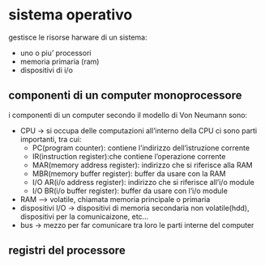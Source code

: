 # sistema operativo
gestisce le risorse harware di un sistema:
- uno o piu’ processori
- memoria primaria (ram)
- dispositivi di i/o
## componenti di un computer monoprocessore
i componenti di un computer secondo il modello di Von Neumann sono:
- CPU → si occupa delle computazioni 
	all’interno della CPU ci sono parti importanti, tra cui:
	- PC(program counter): contiene l’indirizzo dell’istruzione corrente
	- IR(instruction register):che contiene l’operazione corrente
	- MAR(memory address register): indirizzo che si riferisce alla RAM
	- MBR(memory buffer register): buffer da usare con la RAM
	- I/O AR(i/o address register): indirizzo che si riferisce all’i/o module
	- I/O BR(i/o buffer register): buffer da usare con l’i/o module
- RAM –> volatile, chiamata memoria principale o primaria
- dispositivi I/O → dispositivi di memoria secondaria non volatile(hdd), dispositivi per la comunicaizone, etc…
- bus → mezzo per far comunicare tra loro le parti interne del computer
## registri del processore